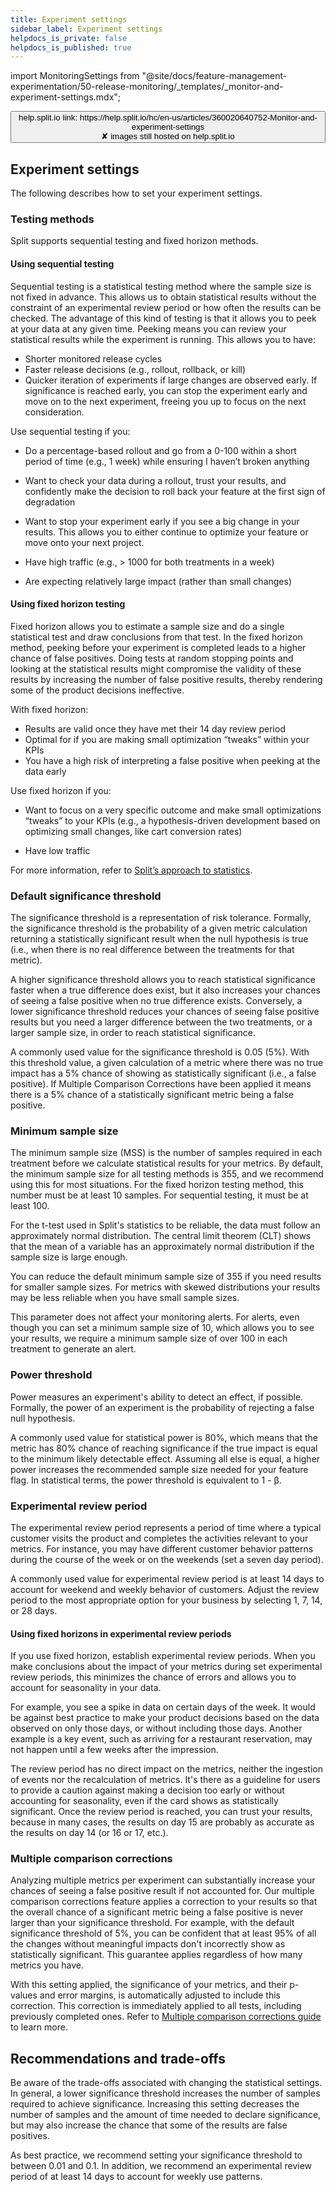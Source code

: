 ```yaml
---
title: Experiment settings
sidebar_label: Experiment settings
helpdocs_is_private: false
helpdocs_is_published: true
---
```


import MonitoringSettings from "@site/docs/feature-management-experimentation/50-release-monitoring/_templates/_monitor-and-experiment-settings.mdx";

<MonitoringSettings />

<p>
  <button style={{borderRadius:'8px', border:'1px', fontFamily:'Courier New', fontWeight:'800', textAlign:'left'}}> help.split.io link: https://help.split.io/hc/en-us/articles/360020640752-Monitor-and-experiment-settings <br /> ✘ images still hosted on help.split.io </button>
</p>

## Experiment settings

The following describes how to set your experiment settings.

### Testing methods

Split supports sequential testing and fixed horizon methods. 

#### Using sequential testing

Sequential testing is a statistical testing method where the sample size is not fixed in advance. This allows us to obtain statistical results without the constraint of an experimental review period or how often the results can be checked. The advantage of this kind of testing is that it allows you to peek at your data at any given time. Peeking means you can review your statistical results while the experiment is running. This allows you to have:

* Shorter monitored release cycles
* Faster release decisions (e.g., rollout, rollback, or kill)
* Quicker iteration of experiments if large changes are observed early. If significance is reached early, you can stop the experiment early and move on to the next experiment, freeing you up to focus on the next consideration.

Use sequential testing if you:

* Do a percentage-based rollout and go from a 0-100 within a short period of time (e.g., 1 week) while ensuring I haven’t broken anything

* Want to check your data during a rollout, trust your results, and confidently make the decision to roll back your feature at the first sign of degradation

* Want to stop your experiment early if you see a big change in your results. This allows you to either continue to optimize your feature or move onto your next project.

* Have high traffic (e.g., > 1000 for both treatments in a week)

* Are expecting relatively large impact (rather than small changes)

#### Using fixed horizon testing

Fixed horizon allows you to estimate a sample size and do a single statistical test and draw conclusions from that test. In the fixed horizon method, peeking before your experiment is completed leads to a higher chance of false positives. Doing tests at random stopping points and looking at the statistical results might compromise the validity of these results by increasing the number of false positive results, thereby rendering some of the product decisions ineffective.

With fixed horizon:

* Results are valid once they have met their 14 day review period 
* Optimal for if you are making small optimization “tweaks” within your KPIs
* You have a high risk of interpreting a false positive when peeking at the data early

Use fixed horizon if you:

* Want to focus on a very specific outcome and make small optimizations “tweaks” to your KPIs (e.g., a hypothesis-driven development based on optimizing small changes, like cart conversion rates)

* Have low traffic

For more information, refer to [Split’s approach to statistics](https://help.split.io/hc/en-us/articles/360042265892-Split-s-approach-to-statistics-).

### Default significance threshold

The significance threshold is a representation of risk tolerance. Formally, the significance threshold is the probability of a given metric calculation returning a statistically significant result when the null hypothesis is true (i.e., when there is no real difference between the treatments for that metric).

A higher significance threshold allows you to reach statistical significance faster when a true difference does exist, but it also increases your chances of seeing a false positive when no true difference exists. Conversely, a lower significance threshold reduces your chances of seeing false positive results but you need a larger difference between the two treatments, or a larger sample size, in order to reach statistical significance.

A commonly used value for the significance threshold is 0.05 (5%). With this threshold value, a given calculation of a metric where there was no true impact has a 5% chance of showing as statistically significant (i.e., a false positive). If Multiple Comparison Corrections have been applied it means there is a 5% chance of a statistically significant metric being a false positive.

### Minimum sample size

The minimum sample size (MSS) is the number of samples required in each treatment before we calculate statistical results for your metrics. By default, the minimum sample size for all testing methods is 355, and we recommend using this for most situations. For the fixed horizon testing method, this number must be at least 10 samples. For sequential testing, it must be at least 100.

For the t-test used in Split's statistics to be reliable, the data must follow an approximately normal distribution. The central limit theorem (CLT) shows that the mean of a variable has an approximately normal distribution if the sample size is large enough.

You can reduce the default minimum sample size of 355 if you need results for smaller sample sizes. For metrics with skewed distributions your results may be less reliable when you have small sample sizes.

This parameter does not affect your monitoring alerts. For alerts, even though you can set a minimum sample size of 10, which allows you to see your results, we require a minimum sample size of over 100 in each treatment to generate an alert.

### Power threshold

Power measures an experiment's ability to detect an effect, if possible. Formally, the power of an experiment is the probability of rejecting a false null hypothesis.

A commonly used value for statistical power is 80%, which means that the metric has 80% chance of reaching significance if the true impact is equal to the minimum likely detectable effect. Assuming all else is equal, a higher power increases the recommended sample size needed for your feature flag. In statistical terms, the power threshold is equivalent to 1 - β.

### Experimental review period

The experimental review period represents a period of time where a typical customer visits the product and completes the activities relevant to your metrics. For instance, you may have different customer behavior patterns during the course of the week or on the weekends (set a seven day period).

A commonly used value for experimental review period is at least 14 days to account for weekend and weekly behavior of customers. Adjust the review period to the most appropriate option for your business by selecting 1, 7, 14, or 28 days.

#### Using fixed horizons in experimental review periods

If you use fixed horizon, establish experimental review periods. When you make conclusions about the impact of your metrics during set experimental review periods, this minimizes the chance of errors and allows you to account for seasonality in your data.

For example, you see a spike in data on certain days of the week. It would be against best practice to make your product decisions based on the data observed on only those days, or without including those days. Another example is a key event, such as arriving for a restaurant reservation, may not happen until a few weeks after the impression.

The review period has no direct impact on the metrics, neither the ingestion of events nor the recalculation of metrics. It's there as a guideline for users to provide a caution against making a decision too early or without accounting for seasonality, even if the card shows as statistically significant. Once the review period is reached, you can  trust your results, because in many cases, the results on day 15 are probably as accurate as the results on day 14 (or 16 or 17, etc.).

### Multiple comparison corrections

Analyzing multiple metrics per experiment can substantially increase your chances of seeing a false positive result if not accounted for. Our multiple comparison corrections feature applies a correction to your results so that the overall chance of a significant metric being a false positive is never larger than your significance threshold. For example, with the default significance threshold of 5%, you can be confident that at least 95% of all the changes without meaningful impacts don't incorrectly show as statistically significant. This guarantee applies regardless of how many metrics you have.

With this setting applied, the significance of your metrics, and their p-values and error margins, is automatically adjusted to include this correction. This correction is immediately applied to all tests, including previously completed ones. Refer to [Multiple comparison corrections guide](https://help.split.io/hc/en-us/articles/360037852431-Multiple-comparison-correction) to learn more.

## Recommendations and trade-offs

Be aware of the trade-offs associated with changing the statistical settings. In general, a lower significance threshold increases the number of samples required to achieve significance. Increasing this setting decreases the number of samples and the amount of time needed to declare significance, but may also increase the chance that some of the results are false positives.

As best practice, we recommend setting your significance threshold to between 0.01 and 0.1. In addition, we recommend an experimental review period of at least 14 days to account for weekly use patterns.